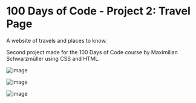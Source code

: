 # 100 Days of Code - Project 2: Travel Page
A website of travels and places to know.

Second project made for the 100 Days of Code course by Maximilian Schwarzmüller using CSS and HTML.

![image](https://user-images.githubusercontent.com/3860575/212777641-fc0ff3e7-0792-461a-84fd-18bd47e6623c.png)

![image](https://user-images.githubusercontent.com/3860575/212777664-fc77ff36-0f7c-429f-9814-3d9b30295698.png)

![image](https://user-images.githubusercontent.com/3860575/212777698-28f611bd-38dc-437e-a7d0-fbc4a31c8bca.png)

